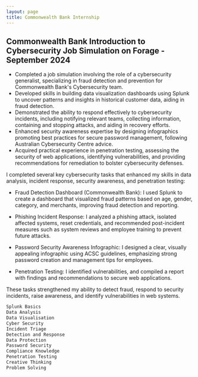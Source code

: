 ```yaml
---
layout: page
title: Commonwealth Bank Internship
---
```


## Commonwealth Bank Introduction to Cybersecurity Job Simulation on Forage - September 2024

- Completed a job simulation involving the role of a cybersecurity generalist, specializing in fraud detection and prevention for Commonwealth Bank's Cybersecurity team.
- Developed skills in building data visualization dashboards using Splunk to uncover patterns and insights in historical customer data, aiding in fraud detection.
- Demonstrated the ability to respond effectively to cybersecurity incidents, including notifying relevant teams, collecting information, containing and stopping attacks, and aiding in recovery efforts.
- Enhanced security awareness expertise by designing infographics promoting best practices for secure password management, following Australian Cybersecurity Centre advice.
- Acquired practical experience in penetration testing, assessing the security of web applications, identifying vulnerabilities, and providing recommendations for remediation to bolster cybersecurity defenses.


I completed several key cybersecurity tasks that enhanced my skills in data analysis, incident response, security awareness, and penetration testing:

*  Fraud Detection Dashboard (Commonwealth Bank): I used Splunk to create a dashboard that visualized fraud patterns based on age, gender, category, and merchants, improving fraud detection and reporting.

*  Phishing Incident Response: I analyzed a phishing attack, isolated affected systems, reset credentials, and recommended post-incident measures such as system reviews and employee training to prevent future attacks.

*  Password Security Awareness Infographic: I designed a clear, visually appealing infographic using ACSC guidelines, emphasizing strong password creation and management tips for employees.

*  Penetration Testing: I identified vulnerabilities, and compiled a report with findings and recommendations to secure web applications.

These tasks strengthened my ability to detect fraud, respond to security incidents, raise awareness, and identify vulnerabilities in web systems.
  

```js
Splunk Basics
Data Analysis
Data Visualisation
Cyber Security
Incident Triage
Detection and Response
Data Protection
Password Security
Compliance Knowledge
Penetration Testing
Creative Thinking
Problem Solving
```





